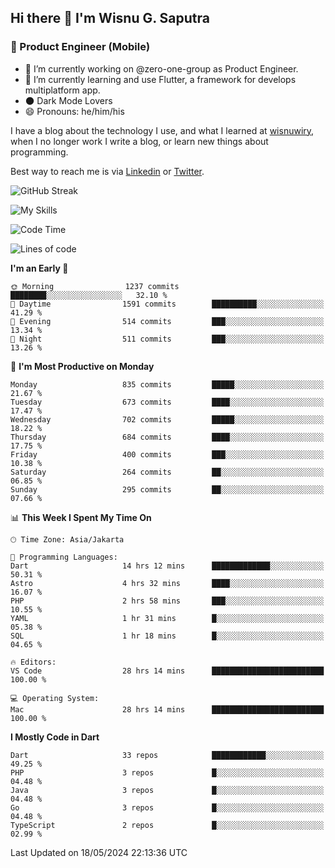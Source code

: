 ## Hi there 👋 I'm Wisnu G. Saputra

### :mobile_phone_off: Product Engineer (Mobile)

- 🔭 I’m currently working on @zero-one-group as Product Engineer.
- 🌱 I’m currently learning and use Flutter, a framework for develops multiplatform app.
- 🌑 Dark Mode Lovers
- 😄 Pronouns: he/him/his

I have a blog about the technology I use, and what I learned at [wisnuwiry](https://wisnuwiry.space/), when I no longer work I write a blog, or learn new things about programming.

Best way to reach me is via [Linkedin](https://www.linkedin.com/in/wisnu-saputra/) or [Twitter](https://twitter.com/wisnuwiry).

![GitHub Streak](https://streak-stats.demolab.com?user=wisnuwiry&theme=dark&hide_border=true)

![My Skills](https://skillicons.dev/icons?i=dart,flutter,kotlin,swift,go,js,css,neovim,git,linux&perline=5)

<!--START_SECTION:waka-->
![Code Time](http://img.shields.io/badge/Code%20Time-1%2C278%20hrs%2027%20mins-blue)

![Lines of code](https://img.shields.io/badge/From%20Hello%20World%20I%27ve%20Written-4.4%20million%20lines%20of%20code-blue)

**I'm an Early 🐤** 

```text
🌞 Morning                1237 commits        ████████░░░░░░░░░░░░░░░░░   32.10 % 
🌆 Daytime                1591 commits        ██████████░░░░░░░░░░░░░░░   41.29 % 
🌃 Evening                514 commits         ███░░░░░░░░░░░░░░░░░░░░░░   13.34 % 
🌙 Night                  511 commits         ███░░░░░░░░░░░░░░░░░░░░░░   13.26 % 
```
📅 **I'm Most Productive on Monday** 

```text
Monday                   835 commits         █████░░░░░░░░░░░░░░░░░░░░   21.67 % 
Tuesday                  673 commits         ████░░░░░░░░░░░░░░░░░░░░░   17.47 % 
Wednesday                702 commits         █████░░░░░░░░░░░░░░░░░░░░   18.22 % 
Thursday                 684 commits         ████░░░░░░░░░░░░░░░░░░░░░   17.75 % 
Friday                   400 commits         ███░░░░░░░░░░░░░░░░░░░░░░   10.38 % 
Saturday                 264 commits         ██░░░░░░░░░░░░░░░░░░░░░░░   06.85 % 
Sunday                   295 commits         ██░░░░░░░░░░░░░░░░░░░░░░░   07.66 % 
```


📊 **This Week I Spent My Time On** 

```text
🕑︎ Time Zone: Asia/Jakarta

💬 Programming Languages: 
Dart                     14 hrs 12 mins      █████████████░░░░░░░░░░░░   50.31 % 
Astro                    4 hrs 32 mins       ████░░░░░░░░░░░░░░░░░░░░░   16.07 % 
PHP                      2 hrs 58 mins       ███░░░░░░░░░░░░░░░░░░░░░░   10.55 % 
YAML                     1 hr 31 mins        █░░░░░░░░░░░░░░░░░░░░░░░░   05.38 % 
SQL                      1 hr 18 mins        █░░░░░░░░░░░░░░░░░░░░░░░░   04.65 % 

🔥 Editors: 
VS Code                  28 hrs 14 mins      █████████████████████████   100.00 % 

💻 Operating System: 
Mac                      28 hrs 14 mins      █████████████████████████   100.00 % 
```

**I Mostly Code in Dart** 

```text
Dart                     33 repos            ████████████░░░░░░░░░░░░░   49.25 % 
PHP                      3 repos             █░░░░░░░░░░░░░░░░░░░░░░░░   04.48 % 
Java                     3 repos             █░░░░░░░░░░░░░░░░░░░░░░░░   04.48 % 
Go                       3 repos             █░░░░░░░░░░░░░░░░░░░░░░░░   04.48 % 
TypeScript               2 repos             █░░░░░░░░░░░░░░░░░░░░░░░░   02.99 % 
```




 Last Updated on 18/05/2024 22:13:36 UTC
<!--END_SECTION:waka-->
